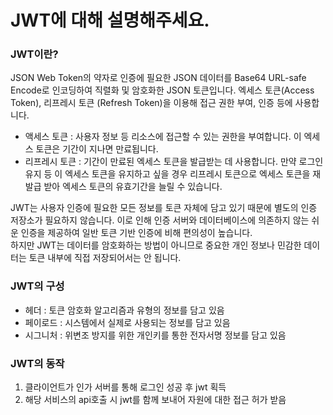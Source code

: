 # JWT에 대해 설명해주세요.
### JWT이란?
JSON Web Token의 약자로 인증에 필요한 JSON 데이터를 Base64 URL-safe Encode로 인코딩하여 직렬화 및 암호화한 JSON 토큰입니다. 엑세스 토큰(Access Token), 리프레시 토큰 (Refresh Token)을 이용해 접근 권한 부여, 인증 등에 사용합니다.
* 액세스 토큰 : 사용자 정보 등 리소스에 접근할 수 있는 권한을 부여합니다. 이 엑세스 토큰은 기간이 지나면 만료됩니다. 
* 리프레시 토큰 : 기간이 만료된 엑세스 토큰을 발급받는 데 사용합니다. 만약 로그인 유지 등 이 엑세스 토큰을 유지하고 싶을 경우 리프레시 토큰으로 엑세스 토큰을 재발급 받아 엑세스 토큰의 유효기간을 늘릴 수 있습니다.

JWT는 사용자 인증에 필요한 모든 정보를 토큰 자체에 담고 있기 때문에 별도의 인증 저장소가 필요하지 않습니다. 이로 인해 인증 서버와 데이터베이스에 의존하지 않는 쉬운 인증을 제공하여 일반 토큰 기반 인증에 비해 편의성이 높습니다.   
하지만 JWT는 데이터를 암호화하는 방법이 아니므로 중요한 개인 정보나 민감한 데이터는 토큰 내부에 직접 저장되어서는 안 됩니다.

### JWT의 구성
* 헤더 : 토큰 암호화 알고리즘과 유형의 정보를 담고 있음
* 페이로드 : 시스템에서 실제로 사용되는 정보를 담고 있음
* 시그니처 : 위변조 방지를 위한 개인키를 통한 전자서명 정보를 담고 있음

### JWT의 동작
1. 클라이언트가 인가 서버를 통해 로그인 성공 후 jwt 획득
2. 해당 서비스의 api호출 시 jwt를 함께 보내어 자원에 대한 접근 허가 받음
